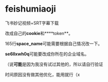 # feishumiaoji
飞书妙记视频+SRT字幕下载

改成自己的**cookie**和****token**。

165行**space_name**可能需要根据自己情况改一下。

**se6llxwh0q**可能要改成你所在的企业域名。

（说**可能**是因为我没有试过其他的，所以请自行验证


时间原因没有做其他优化，能用就行（x
